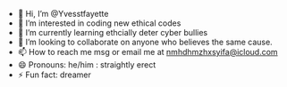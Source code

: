 - 👋 Hi, I’m @Yvesstfayette
- 👀 I’m interested in coding new ethical codes
- 🌱 I’m currently learning ethcially deter cyber bullies
- 💞️ I’m looking to collaborate on anyone who believes the same cause.
- 📫 How to reach me msg or email me at nmhdhmzhxsyifa@icloud.com
- 😄 Pronouns: he/him : straightly erect
- ⚡ Fun fact: dreamer

<!---
Yvesstfayette/Yvesstfayette is a ✨ special ✨ repository because its `README.md` (this file) appears on your GitHub profile.
You can click the Preview link to take a look at your changes.
--->
